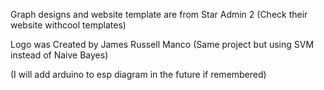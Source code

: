 Graph designs and website template are from Star Admin 2 (Check their website withcool templates)

Logo was Created by James Russell Manco (Same project but using SVM instead of Naive Bayes)

(I will add arduino to esp diagram in the future if remembered)
